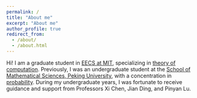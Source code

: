 ```yaml
---
permalink: /
title: "About me"
excerpt: "About me"
author_profile: true
redirect_from: 
  - /about/
  - /about.html
---
```


Hi! I am a graduate student in [EECS at MIT](https://www.eecs.mit.edu/), specializing in [theory of computation](https://toc.csail.mit.edu/). Previously, I was an undergraduate student at the [School of Mathematical Sciences, Peking University](https://www.math.pku.edu.cn/), with a concentration in [probability](https://pkuprobability.com/studies/undergraduate/). During my undergraduate years, I was fortunate to receive guidance and support from Professors Xi Chen, Jian Ding, and Pinyan Lu.
